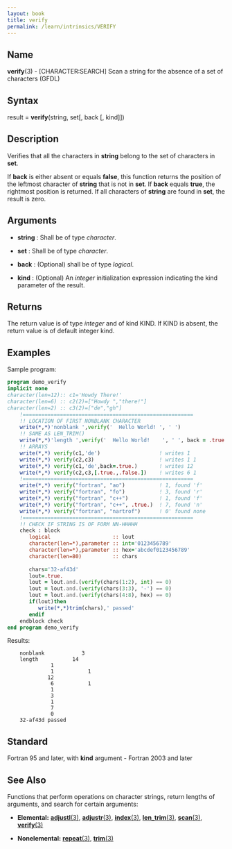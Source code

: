 ```yaml
---
layout: book
title: verify
permalink: /learn/intrinsics/VERIFY
---
```

## __Name__

__verify__(3) - \[CHARACTER:SEARCH\] Scan a string for the absence of a set of characters
(GFDL)

## __Syntax__

result = __verify__(string, set\[, back \[, kind\]\])

## __Description__

Verifies that all the characters in __string__ belong to the set of
characters in __set__.

If __back__ is either absent or equals __false__, this function returns the
position of the leftmost character of __string__ that is not in __set__. If __back__
equals __true__, the rightmost position is returned. If all characters of
__string__ are found in __set__, the result is zero.

## __Arguments__

  - __string__
    : Shall be of type _character_.

  - __set__
    : Shall be of type _character_.

  - __back__
    : (Optional) shall be of type _logical_.

  - __kind__
    : (Optional) An _integer_ initialization expression indicating the kind
    parameter of the result.

## __Returns__

The return value is of type _integer_ and of kind KIND. If KIND is absent,
the return value is of default integer kind.

## __Examples__

Sample program:

```fortran
program demo_verify
implicit none
character(len=12):: c1='Howdy There!'
character(len=6) :: c2(2)=["Howdy ","there!"]
character(len=2) :: c3(2)=["de","gh"]
    !=======================================================
    !! LOCATION OF FIRST NONBLANK CHARACTER
    write(*,*)'nonblank ',verify('  Hello World! ', ' ')
    !! SAME AS LEN_TRIM()
    write(*,*)'length ',verify('  Hello World!    ', ' ', back = .true.)
    !! ARRAYS
    write(*,*) verify(c1,'de')                   ! writes 1
    write(*,*) verify(c2,c3)                     ! writes 1 1
    write(*,*) verify(c1,'de',back=.true.)       ! writes 12
    write(*,*) verify(c2,c3,[.true.,.false.])    ! writes 6 1
    !=======================================================
    write(*,*) verify("fortran", "ao")           ! 1, found 'f'
    write(*,*) verify("fortran", "fo")           ! 3, found 'r'
    write(*,*) verify("fortran", "c++")          ! 1, found 'f'
    write(*,*) verify("fortran", "c++", .true.)  ! 7, found 'n'
    write(*,*) verify("fortran", "nartrof")      ! 0' found none
    !=======================================================
    !! CHECK IF STRING IS OF FORM NN-HHHHH
    check : block
       logical                    :: lout
       character(len=*),parameter :: int='0123456789'
       character(len=*),parameter :: hex='abcdef0123456789'
       character(len=80)          :: chars
   
       chars='32-af43d'
       lout=.true.
       lout = lout.and.(verify(chars(1:2), int) == 0)
       lout = lout.and.(verify(chars(3:3), '-') == 0)
       lout = lout.and.(verify(chars(4:8), hex) == 0)
       if(lout)then
          write(*,*)trim(chars),' passed'
       endif
    endblock check
end program demo_verify
```
Results:

```text
    nonblank            3
    length           14
              1
              1           1
             12
              6           1
              1
              3
              1
              7
              0
    32-af43d passed
```

## __Standard__

Fortran 95 and later, with __kind__ argument - Fortran 2003 and later

## __See Also__

Functions that perform operations on character strings, return lengths
of arguments, and search for certain arguments:

  - __Elemental:__
    [__adjustl__(3)](ADJUSTL),
    [__adjustr__(3)](ADJUSTR),
    [__index__(3)](INDEX),
    [__len\_trim__(3)](LEN_TRIM),
    [__scan__(3)](SCAN), 
    [__verify__(3)](VERIFY)

  - __Nonelemental:__
    [__repeat__(3)](REPEAT), 
    [__trim__(3)](TRIM)
